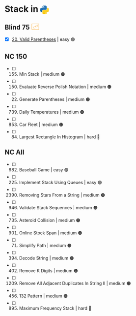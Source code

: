 # Stack in <img src="../../assets/pythonLogo.png" alt="Python logo" style="height: 1em; vertical-align: sub;">


## Blind 75 <img src="../../assets/blind75small.png" alt="blind logo" style="height: 1em; vertical-align: top;">
- [x] [20. Valid Parentheses](0020_validParentheses.ipynb) | easy 🟢  

## NC 150
- [ ] 155. Min Stack | medium 🟠
- [ ] 150. Evaluate Reverse Polish Notation | medium 🟠
- [ ] 22. Generate Parentheses | medium 🟠
- [ ] 739. Daily Temperatures | medium 🟠
- [ ] 853. Car Fleet | medium 🟠
- [ ] 84. Largest Rectangle In Histogram | hard 🔴

## NC All
- [ ] 682. Baseball Game | easy 🟢  
- [ ] 225. Implement Stack Using Queues | easy 🟢  
- [ ] 2390. Removing Stars From a String | medium 🟠
- [ ] 946. Validate Stack Sequences | medium 🟠
- [ ] 735. Asteroid Collision | medium 🟠
- [ ] 901. Online Stock Span | medium 🟠
- [ ] 71. Simplify Path | medium 🟠
- [ ] 394. Decode String | medium 🟠
- [ ] 402. Remove K Digits | medium 🟠
- [ ] 1209. Remove All Adjacent Duplicates In String II | medium 🟠
- [ ] 456. 132 Pattern | medium 🟠
- [ ] 895. Maximum Frequency Stack | hard 🔴